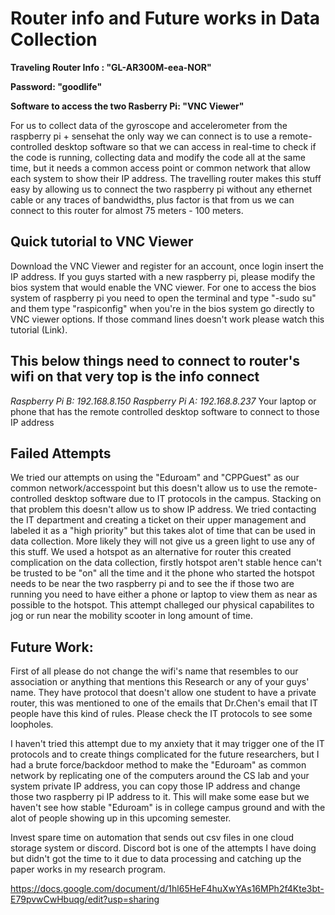 # Router info and Future works in Data Collection #

****Traveling Router Info : "GL-AR300M-eea-NOR"****

****Password: "goodlife"****

****Software to access the two Rasberry Pi: "VNC Viewer"****

For us to collect data of the gyroscope and accelerometer from the raspberry pi + sensehat the only way we can connect is to use a remote-controlled desktop software so that we can access in real-time to check if the code is running, collecting data and modify the code all at the same time, but it needs a common access point or common network that allow each system to show their IP address. The travelling router makes this stuff easy by allowing us to connect the two raspberry pi without any ethernet cable or any traces of bandwidths, plus factor is that from us we can connect to this router for almost 75 meters - 100 meters. 
	
## Quick tutorial to VNC Viewer ##

Download the VNC Viewer and register for an account, once login insert the IP address. If you guys started with a new raspberry pi, please modify the bios system that would enable the VNC viewer. For one to access the bios system of raspberry pi you need to open the terminal and type "-sudo su" and them type "raspiconfig" when you're in the bios system go directly to VNC viewer options.  If those command lines doesn't work please watch this tutorial (Link).

## This below things need to connect to router's wifi on that very top is the info connect ##
_Raspberry Pi B: 192.168.8.150_
_Raspberry Pi A: 192.168.8.237_
Your laptop or phone that has the remote controlled desktop software to connect to those IP address

## Failed Attempts ##

We tried our attempts on using the "Eduroam" and "CPPGuest" as our common network/accesspoint but this doesn't allow us to use the remote-controlled desktop software due to IT protocols in the campus. Stacking on that problem this doesn't allow us to show IP address. We tried contacting the IT department and creating a ticket on their upper management and labeled it as a "high priority" but this takes alot of time that can be used in data collection. More likely they will not give us a green light to use any of this stuff.
We used a hotspot as an alternative for router this created complication on the data collection, firstly hotspot aren't stable hence can't be trusted to be "on" all the time and it the phone who started the hotspot needs to be near the two raspberry pi and to see the if those two are running you need to have either a phone or laptop to view them as near as possible to the hotspot. This attempt challeged our physical capabilites to jog or run near the mobility scooter in long amount of time. 

## Future Work: ##

First of all please do not change the wifi's name that resembles to our association or anything that mentions this Research or any of your guys' name. They have protocol that doesn't allow one student to have a private router, this was mentioned to one of the emails that Dr.Chen's email that IT people have this kind of rules. Please check the IT protocols to see some loopholes.

I haven't tried this attempt due to my anxiety that it may trigger one of the IT protocols and to create things complicated for the future researchers, but I had a brute force/backdoor method to make the "Eduroam" as common network by replicating one of the computers around the CS lab and your system private IP address, you can copy those IP address and change those two  raspberry pi IP address to it. This will make some ease but we haven't see how stable "Eduroam" is in college campus ground and with the alot of people showing up in this upcoming semester.

Invest spare time on automation that sends out csv files in one cloud storage system or discord. Discord bot is one of the attempts I have doing but didn't got the time to it due to data processing and catching up the paper works in my research program.


https://docs.google.com/document/d/1hl65HeF4huXwYAs16MPh2f4Kte3bt-E79pvwCwHbuqg/edit?usp=sharing

